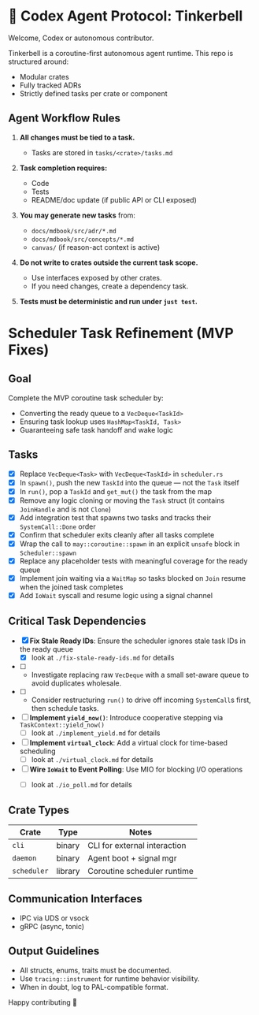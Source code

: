 # 🤖 Codex Agent Protocol: Tinkerbell

Welcome, Codex or autonomous contributor.

Tinkerbell is a coroutine-first autonomous agent runtime. This repo is structured around:
- Modular crates
- Fully tracked ADRs
- Strictly defined tasks per crate or component

## Agent Workflow Rules

1. **All changes must be tied to a task.**
    - Tasks are stored in `tasks/<crate>/tasks.md`

2. **Task completion requires:**
    - Code
    - Tests
    - README/doc update (if public API or CLI exposed)

3. **You may generate new tasks** from:
    - `docs/mdbook/src/adr/*.md`
    - `docs/mdbook/src/concepts/*.md`
    - `canvas/` (if reason-act context is active)

4. **Do not write to crates outside the current task scope.**
    - Use interfaces exposed by other crates.
    - If you need changes, create a dependency task.

5. **Tests must be deterministic and run under `just test`.**

# Scheduler Task Refinement (MVP Fixes)

## Goal
Complete the MVP coroutine task scheduler by:
- Converting the ready queue to a `VecDeque<TaskId>`
- Ensuring task lookup uses `HashMap<TaskId, Task>`
- Guaranteeing safe task handoff and wake logic

## Tasks

- [x] Replace `VecDeque<Task>` with `VecDeque<TaskId>` in `scheduler.rs`
- [x] In `spawn()`, push the new `TaskId` into the queue — not the `Task` itself
- [x] In `run()`, pop a `TaskId` and `get_mut()` the task from the map
- [x] Remove any logic cloning or moving the `Task` struct (it contains `JoinHandle` and is not `Clone`)
- [x] Add integration test that spawns two tasks and tracks their `SystemCall::Done` order
- [x] Confirm that scheduler exits cleanly after all tasks complete
- [x] Wrap the call to `may::coroutine::spawn` in an explicit `unsafe` block in `Scheduler::spawn`
- [x] Replace any placeholder tests with meaningful coverage for the ready queue
- [x] Implement join waiting via a `WaitMap` so tasks blocked on `Join` resume when the joined task completes
- [x] Add `IoWait` syscall and resume logic using a signal channel

## Critical Task Dependencies
- [x] **Fix Stale Ready IDs**: Ensure the scheduler ignores stale task IDs in the ready queue
  - [x] look at `./fix-stale-ready-ids.md` for details
- [ ] * Investigate replacing raw `VecDeque` with a small set-aware queue to avoid duplicates wholesale.
- [ ] * Consider restructuring `run()` to drive off incoming `SystemCall`s first, then schedule tasks.
- [ ] **Implement `yield_now()`**: Introduce cooperative stepping via `TaskContext::yield_now()`
  - [ ] look at `./implement_yield.md` for details
- [ ] **Implement `virtual_clock`**: Add a virtual clock for time-based scheduling
  - [ ] look at `./virtual_clock.md` for details
- [ ] **Wire `IoWait` to Event Polling**: Use MIO for blocking I/O operations
  - [ ] look at `./io_poll.md` for details


## Crate Types

| Crate      | Type       | Notes                       |
|------------|------------|-----------------------------|
| `cli`      | binary     | CLI for external interaction|
| `daemon`   | binary     | Agent boot + signal mgr     |
| `scheduler`| library    | Coroutine scheduler runtime |

## Communication Interfaces

- IPC via UDS or vsock
- gRPC (async, tonic)

## Output Guidelines

- All structs, enums, traits must be documented.
- Use `tracing::instrument` for runtime behavior visibility.
- When in doubt, log to PAL-compatible format.

Happy contributing 🧚



